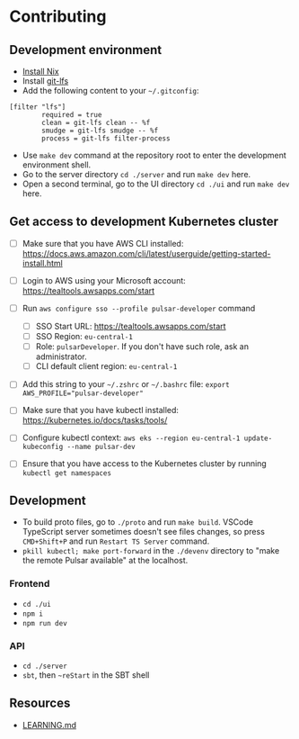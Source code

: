 # Contributing

## Development environment

- [Install Nix](https://nixos.org/download.html)
- Install [git-lfs](https://git-lfs.github.com/)
- Add the following content to your `~/.gitconfig`:

```
[filter "lfs"]
        required = true
        clean = git-lfs clean -- %f
        smudge = git-lfs smudge -- %f
        process = git-lfs filter-process
```

- Use `make dev` command at the repository root to enter the development environment shell.
- Go to the server directory `cd ./server` and run `make dev` here.
- Open a second terminal, go to the UI directory `cd ./ui` and run `make dev` here.

## Get access to development Kubernetes cluster

- [ ] Make sure that you have AWS CLI installed: https://docs.aws.amazon.com/cli/latest/userguide/getting-started-install.html
- [ ] Login to AWS using your Microsoft account: https://tealtools.awsapps.com/start
- [ ] Run `aws configure sso --profile pulsar-developer` command
  - [ ] SSO Start URL: https://tealtools.awsapps.com/start
  - [ ] SSO Region: `eu-central-1`
  - [ ] Role: `pulsarDeveloper`. If you don't have such role, ask an administrator.
  - [ ] CLI default client region: `eu-central-1`
- [ ] Add this string to your `~/.zshrc` or `~/.bashrc` file: `export AWS_PROFILE="pulsar-developer"`

- [ ] Make sure that you have kubectl installed: https://kubernetes.io/docs/tasks/tools/
- [ ] Configure kubectl context: `aws eks --region eu-central-1 update-kubeconfig --name pulsar-dev`
- [ ] Ensure that you have access to the Kubernetes cluster by running `kubectl get namespaces`

## Development

- To build proto files, go to `./proto` and run `make build`. VSCode TypeScript server sometimes doesn't see files changes, so press `CMD+Shift+P` and run `Restart TS Server` command.
- `pkill kubectl; make port-forward` in the `./devenv` directory to "make the remote Pulsar available" at the localhost.

### Frontend

- `cd ./ui`
- `npm i`
- `npm run dev`

### API

- `cd ./server`
- `sbt`, then `~reStart` in the SBT shell

## Resources

- [LEARNING.md](./LEARNING.md)
